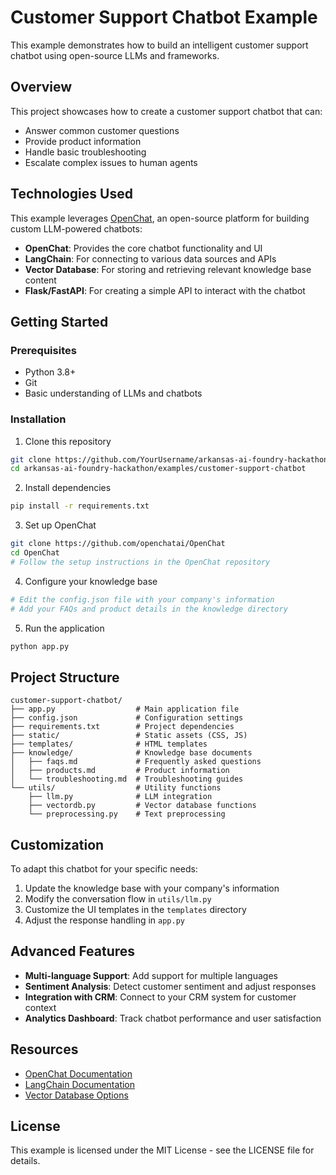 # Customer Support Chatbot Example

This example demonstrates how to build an intelligent customer support chatbot using open-source LLMs and frameworks.

## Overview

This project showcases how to create a customer support chatbot that can:
- Answer common customer questions
- Provide product information
- Handle basic troubleshooting
- Escalate complex issues to human agents

## Technologies Used

This example leverages [OpenChat](https://github.com/openchatai/OpenChat), an open-source platform for building custom LLM-powered chatbots:

- **OpenChat**: Provides the core chatbot functionality and UI
- **LangChain**: For connecting to various data sources and APIs
- **Vector Database**: For storing and retrieving relevant knowledge base content
- **Flask/FastAPI**: For creating a simple API to interact with the chatbot

## Getting Started

### Prerequisites

- Python 3.8+
- Git
- Basic understanding of LLMs and chatbots

### Installation

1. Clone this repository
```bash
git clone https://github.com/YourUsername/arkansas-ai-foundry-hackathon.git
cd arkansas-ai-foundry-hackathon/examples/customer-support-chatbot
```

2. Install dependencies
```bash
pip install -r requirements.txt
```

3. Set up OpenChat
```bash
git clone https://github.com/openchatai/OpenChat
cd OpenChat
# Follow the setup instructions in the OpenChat repository
```

4. Configure your knowledge base
```bash
# Edit the config.json file with your company's information
# Add your FAQs and product details in the knowledge directory
```

5. Run the application
```bash
python app.py
```

## Project Structure

```
customer-support-chatbot/
├── app.py                  # Main application file
├── config.json             # Configuration settings
├── requirements.txt        # Project dependencies
├── static/                 # Static assets (CSS, JS)
├── templates/              # HTML templates
├── knowledge/              # Knowledge base documents
│   ├── faqs.md             # Frequently asked questions
│   ├── products.md         # Product information
│   └── troubleshooting.md  # Troubleshooting guides
└── utils/                  # Utility functions
    ├── llm.py              # LLM integration
    ├── vectordb.py         # Vector database functions
    └── preprocessing.py    # Text preprocessing
```

## Customization

To adapt this chatbot for your specific needs:

1. Update the knowledge base with your company's information
2. Modify the conversation flow in `utils/llm.py`
3. Customize the UI templates in the `templates` directory
4. Adjust the response handling in `app.py`

## Advanced Features

- **Multi-language Support**: Add support for multiple languages
- **Sentiment Analysis**: Detect customer sentiment and adjust responses
- **Integration with CRM**: Connect to your CRM system for customer context
- **Analytics Dashboard**: Track chatbot performance and user satisfaction

## Resources

- [OpenChat Documentation](https://github.com/openchatai/OpenChat)
- [LangChain Documentation](https://python.langchain.com/docs/get_started/introduction)
- [Vector Database Options](https://github.com/openai/openai-cookbook/blob/main/examples/vector_databases/README.md)

## License

This example is licensed under the MIT License - see the LICENSE file for details.
